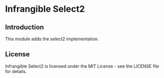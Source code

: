 # Infrangible Select2

## Introduction

This module adds the select2 implementation.

## License

Infrangible Select2 is licensed under the MIT License - see the LICENSE file for details.
